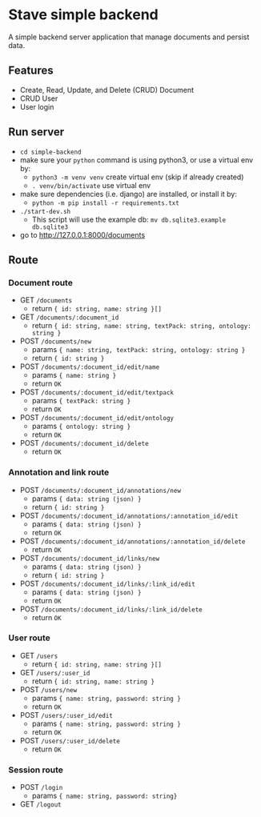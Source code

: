# Stave simple backend

A simple backend server application that manage documents and persist data.

## Features

- Create, Read, Update, and Delete (CRUD) Document
- CRUD User
- User login

## Run server

- `cd simple-backend`
- make sure your `python` command is using python3, or use a virtual env by:
  - `python3 -m venv venv` create virtual env (skip if already created)
  - `. venv/bin/activate` use virtual env
- make sure dependencies (i.e. django) are installed, or install it by:
  - `python -m pip install -r requirements.txt`
- `./start-dev.sh`
  - This script will use the example db: `mv db.sqlite3.example db.sqlite3`
- go to http://127.0.0.1:8000/documents

## Route

### Document route

- GET `/documents`
  - return `{ id: string, name: string }[]`
- GET `/documents/:document_id`
  - return `{ id: string, name: string, textPack: string, ontology: string }`
- POST `/documents/new`
  - params `{ name: string, textPack: string, ontology: string }`
  - return `{ id: string }`
- POST `/documents/:document_id/edit/name`
  - params `{ name: string }`
  - return `OK`
- POST `/documents/:document_id/edit/textpack`
  - params `{ textPack: string }`
  - return `OK`
- POST `/documents/:document_id/edit/ontology`
  - params `{ ontology: string }`
  - return `OK`
- POST `/documents/:document_id/delete`
  - return `OK`

### Annotation and link route

- POST `/documents/:document_id/annotations/new`
  - params `{ data: string (json) }`
  - return `{ id: string }`
- POST `/documents/:document_id/annotations/:annotation_id/edit`
  - params `{ data: string (json) }`
  - return `OK`
- POST `/documents/:document_id/annotations/:annotation_id/delete`
  - return `OK`
- POST `/documents/:document_id/links/new`
  - params `{ data: string (json) }`
  - return `{ id: string }`
- POST `/documents/:document_id/links/:link_id/edit`
  - params `{ data: string (json) }`
  - return `OK`
- POST `/documents/:document_id/links/:link_id/delete`
  - return `OK`

### User route

- GET `/users`
  - return `{ id: string, name: string }[]`
- GET `/users/:user_id`
  - return `{ id: string, name: string }`
- POST `/users/new`
  - params `{ name: string, password: string }`
  - return `OK`
- POST `/users/:user_id/edit`
  - params `{ name: string, password: string }`
  - return `OK`
- POST `/users/:user_id/delete`
  - return `OK`

### Session route

- POST `/login`
  - params `{ name: string, password: string}`
- GET `/logout`
